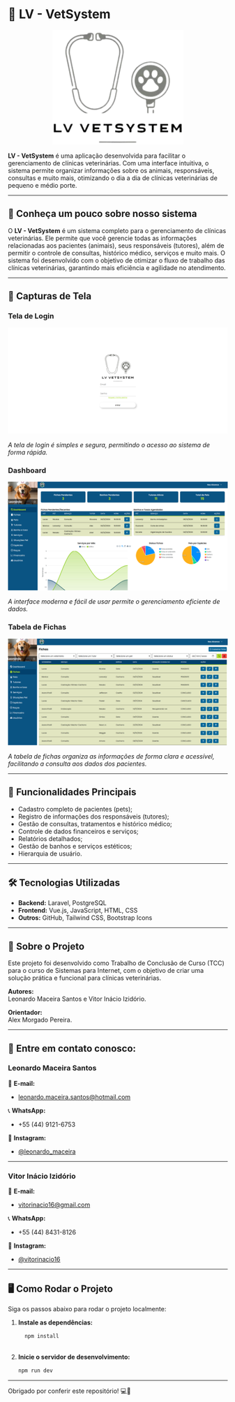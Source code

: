 # 🐾 LV - VetSystem
<div align="center">
  <img src="./src/assets/imagens/logo_sistema.png" alt="Logo do LV - VetSystem" width="300">
</div>

**LV - VetSystem** é uma aplicação desenvolvida para facilitar o gerenciamento de clínicas veterinárias. Com uma interface intuitiva, o sistema permite organizar informações sobre os animais, responsáveis, consultas e muito mais, otimizando o dia a dia de clínicas veterinárias de pequeno e médio porte.

---

## 📜 Conheça um pouco sobre nosso sistema

O **LV - VetSystem** é um sistema completo para o gerenciamento de clínicas veterinárias. Ele permite que você gerencie todas as informações relacionadas aos pacientes (animais), seus responsáveis (tutores), além de permitir o controle de consultas, histórico médico, serviços e muito mais. O sistema foi desenvolvido com o objetivo de otimizar o fluxo de trabalho das clínicas veterinárias, garantindo mais eficiência e agilidade no atendimento.

---

## 📸 Capturas de Tela

### Tela de Login
![Tela de Login](./src/assets/imagens/prints/tela_login.png)

_A tela de login é simples e segura, permitindo o acesso ao sistema de forma rápida._

### Dashboard
![Dashboard](./src/assets/imagens/prints/tela_dash.png)

_A interface moderna e fácil de usar permite o gerenciamento eficiente de dados._

### Tabela de Fichas
![Tabela de Fichas](./src/assets/imagens/prints/tela_fichas.png)

_A tabela de fichas organiza as informações de forma clara e acessível, facilitando a consulta aos dados dos pacientes._

---

## 🚀 Funcionalidades Principais

- Cadastro completo de pacientes (pets);
- Registro de informações dos responsáveis (tutores);
- Gestão de consultas, tratamentos e histórico médico;
- Controle de dados financeiros e serviços;
- Relatórios detalhados;
- Gestão de banhos e serviços estéticos;
- Hierarquia de usuário.

---

## 🛠 Tecnologias Utilizadas

- **Backend:** Laravel, PostgreSQL
- **Frontend:** Vue.js, JavaScript, HTML, CSS
- **Outros:** GitHub, Tailwind CSS, Bootstrap Icons

---

## 📝 Sobre o Projeto

Este projeto foi desenvolvido como Trabalho de Conclusão de Curso (TCC) para o curso de Sistemas para Internet, com o objetivo de criar uma solução prática e funcional para clínicas veterinárias.

**Autores:**  
Leonardo Maceira Santos e Vitor Inácio Izidório.  

**Orientador:**  
Alex Morgado Pereira.

---

## 🌟 Entre em contato conosco:

### Leonardo Maceira Santos  
📧 **E-mail:**  
- leonardo.maceira.santos@hotmail.com
  
📞 **WhatsApp:**  
- +55 (44) 9121-6753 

📸 **Instagram:**  
- [@leonardo_maceira](https://www.instagram.com/leonardo_maceira)  

---

### Vitor Inácio Izidório  
📧 **E-mail:**  
- vitorinacio16@gmail.com  

📞 **WhatsApp:**  
- +55 (44) 8431-8126

📸 **Instagram:**  
- [@vitorinacio16](https://www.instagram.com/vitorinacio16)  

---

## 🖥 Como Rodar o Projeto

Siga os passos abaixo para rodar o projeto localmente:

1. **Instale as dependências:**
   ```bash
     npm install
  
2. **Inicie o servidor de desenvolvimento:**
   ```bash
   npm run dev
---

Obrigado por conferir este repositório! 💻🎉
